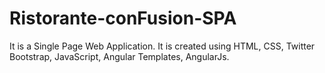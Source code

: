 # Ristorante-conFusion-SPA
It is a Single Page Web Application. It is created using HTML, CSS, Twitter Bootstrap, JavaScript, Angular Templates, AngularJs.
